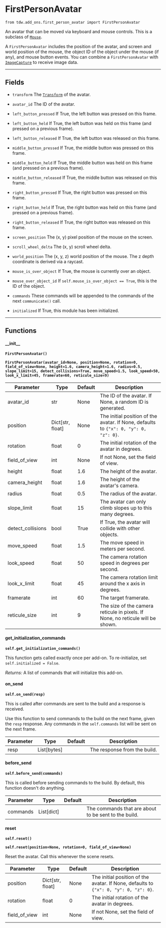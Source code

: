 # FirstPersonAvatar

`from tdw.add_ons.first_person_avatar import FirstPersonAvatar`

An avatar that can be moved via keyboard and mouse controls. This is a subclass of [`Mouse`](mouse.md).

A `FirstPersonAvatar` includes the position of the avatar, and screen and world position of the mouse, the object ID of the object under the mouse (if any), and mouse button events.
You can combine a `FirstPersonAvatar` with [`ImageCapture`](image_capture.md) to receive image data.

***

## Fields

- `transform` The [`Transform`](../object_data/transform.md) of the avatar.

- `avatar_id` The ID of the avatar.

- `left_button_pressed` If True, the left button was pressed on this frame.

- `left_button_held` If True, the left button was held on this frame (and pressed on a previous frame).

- `left_button_released` If True, the left button was released on this frame.

- `middle_button_pressed` If True, the middle button was pressed on this frame.

- `middle_button_held` If True, the middle button was held on this frame (and pressed on a previous frame).

- `middle_button_released` If True, the middle button was released on this frame.

- `right_button_pressed` If True, the right button was pressed on this frame.

- `right_button_held` If True, the right button was held on this frame (and pressed on a previous frame).

- `right_button_released` If True, the right button was released on this frame.

- `screen_position` The (x, y) pixel position of the mouse on the screen.

- `scroll_wheel_delta` The (x, y) scroll wheel delta.

- `world_position` The (x, y, z) world position of the mouse. The z depth coordinate is derived via a raycast.

- `mouse_is_over_object` If True, the mouse is currently over an object.

- `mouse_over_object_id` If `self.mouse_is_over_object == True`, this is the ID of the object.

- `commands` These commands will be appended to the commands of the next `communicate()` call.

- `initialized` If True, this module has been initialized.

***

## Functions

#### \_\_init\_\_

**`FirstPersonAvatar()`**

**`FirstPersonAvatar(avatar_id=None, position=None, rotation=0, field_of_view=None, height=1.6, camera_height=1.6, radius=0.5, slope_limit=15, detect_collisions=True, move_speed=1.5, look_speed=50, look_x_limit=45, framerate=60, reticule_size=9)`**

| Parameter | Type | Default | Description |
| --- | --- | --- | --- |
| avatar_id |  str  | None | The ID of the avatar. If None, a random ID is generated. |
| position |  Dict[str, float] | None | The initial position of the avatar. If None, defaults to `{"x": 0, "y": 0, "z": 0}`. |
| rotation |  float  | 0 | The initial rotation of the avatar in degrees. |
| field_of_view |  int  | None | If not None, set the field of view. |
| height |  float  | 1.6 | The height of the avatar. |
| camera_height |  float  | 1.6 | The height of the avatar's camera. |
| radius |  float  | 0.5 | The radius of the avatar. |
| slope_limit |  float  | 15 | The avatar can only climb slopes up to this many degrees. |
| detect_collisions |  bool  | True | If True, the avatar will collide with other objects. |
| move_speed |  float  | 1.5 | The move speed in meters per second. |
| look_speed |  float  | 50 | The camera rotation speed in degrees per second. |
| look_x_limit |  float  | 45 | The camera rotation limit around the x axis in degrees. |
| framerate |  int  | 60 | The target framerate. |
| reticule_size |  int  | 9 | The size of the camera reticule in pixels. If None, no reticule will be shown. |

#### get_initialization_commands

**`self.get_initialization_commands()`**

This function gets called exactly once per add-on. To re-initialize, set `self.initialized = False`.

_Returns:_  A list of commands that will initialize this add-on.

#### on_send

**`self.on_send(resp)`**

This is called after commands are sent to the build and a response is received.

Use this function to send commands to the build on the next frame, given the `resp` response.
Any commands in the `self.commands` list will be sent on the next frame.

| Parameter | Type | Default | Description |
| --- | --- | --- | --- |
| resp |  List[bytes] |  | The response from the build. |

#### before_send

**`self.before_send(commands)`**

This is called before sending commands to the build. By default, this function doesn't do anything.

| Parameter | Type | Default | Description |
| --- | --- | --- | --- |
| commands |  List[dict] |  | The commands that are about to be sent to the build. |

#### reset

**`self.reset()`**

**`self.reset(position=None, rotation=0, field_of_view=None)`**

Reset the avatar. Call this whenever the scene resets.

| Parameter | Type | Default | Description |
| --- | --- | --- | --- |
| position |  Dict[str, float] | None | The initial position of the avatar. If None, defaults to `{"x": 0, "y": 0, "z": 0}`. |
| rotation |  float  | 0 | The initial rotation of the avatar in degrees. |
| field_of_view |  int  | None | If not None, set the field of view. |